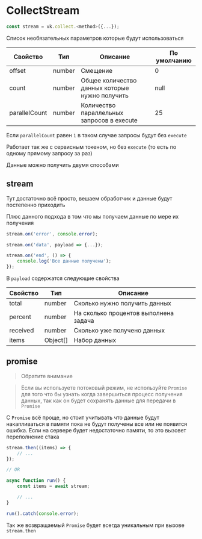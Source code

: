 # CollectStream

```js
const stream = vk.collect.<method>({...});
```

Список необязательных параметров которые будут использоваться

| Свойство      | Тип    | Описание                                       | По умолчанию |
|---------------|--------|------------------------------------------------|--------------|
| offset        | number | Смещение                                       | 0            |
| count         | number | Общее количество данных которые нужно получить | null         |
| parallelCount | number | Количество параллельных запросов в execute     | 25           |

Если `parallelCount` равен `1` в таком случае запросы будут без `execute`

Работает так же с сервисным токеном, но без `execute` (то есть по одному прямому запросу за раз)

Данные можно получить двумя способами

## stream
Тут достаточно всё просто, вешаем обработчик и данные будут постепенно приходить

Плюс данного подхода в том что мы получаем данные по мере их получения

```js
stream.on('error', console.error);

stream.on('data', payload => {...});

stream.on('end', () => {
	console.log('Все данные получены');
});
```

В `payload` содержатся следующие свойства

| Свойство | Тип      | Описание                              |
|----------|----------|---------------------------------------|
| total    | number   | Сколько нужно получить данных         |
| percent  | number   | На сколько процентов выполнена задача |
| received | number   | Сколько уже получено данных           |
| items    | Object[] | Набор данных                          |

## promise
> Обратите внимание

> Если вы используете потоковый режим, не используйте `Promise` для того что бы узнать когда завершиться процесс получения данных, так как он будет сохранять данные для передачи в `Promise`

С `Promise` всё проще, но стоит учитывать что данные будут накапливаться в памяти пока не будут получены все или не появится ошибка. Если на сервере будет недостаточно памяти, то это вызовет переполнение стака

```js
stream.then((items) => {
	// ...
});

// OR

async function run() {
	const items = await stream;

	// ...
}

run().catch(console.error);
```

Так же возвращаемый `Promise` будет всегда уникальным при вызове `stream.then`
